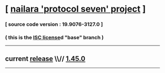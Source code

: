 
# [ [nailara 'protocol seven' project](http://src.nailara.net/) ]

### [ source code version : 19.9076-3127.0 ]

### ( this is the [ISC license](license)d "base" branch )
---
## current [release](https://github.com/anotherlink/nailara/releases) \\\\// [1.45.0](https://github.com/anotherlink/nailara/releases/tag/1.45.0)
---
